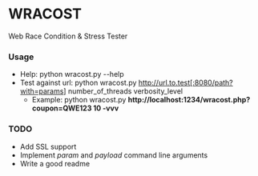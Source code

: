 # WRACOST
Web Race Condition &amp; Stress Tester

### Usage
* Help: python wracost.py --help
* Test against url: python wracost.py http://url.to.test[:8080/path?with=params] number_of_threads verbosity_level
  * Example: python wracost.py **http://localhost:1234/wracost.php?coupon=QWE123 10 -vvv**

### TODO
* Add SSL support
* Implement *param* and *payload* command line arguments
* Write a good readme
